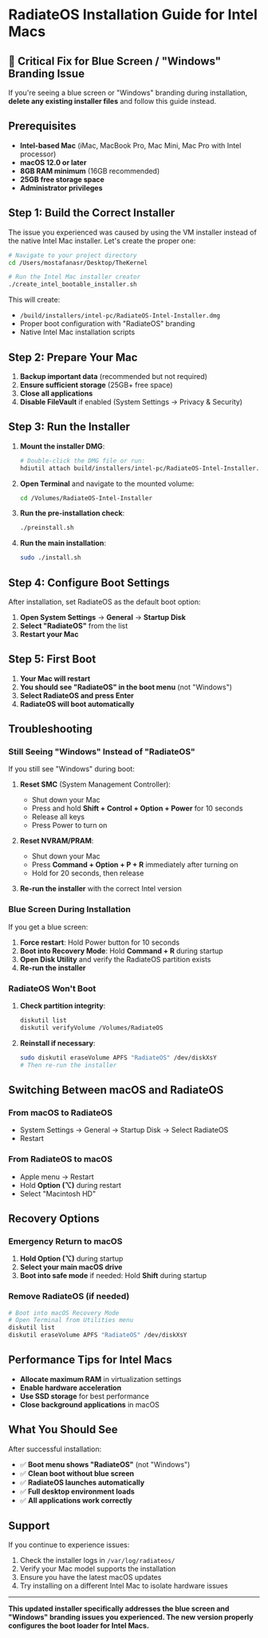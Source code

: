 # RadiateOS Installation Guide for Intel Macs

## 🚨 Critical Fix for Blue Screen / "Windows" Branding Issue

If you're seeing a blue screen or "Windows" branding during installation, **delete any existing installer files** and follow this guide instead.

## Prerequisites

- **Intel-based Mac** (iMac, MacBook Pro, Mac Mini, Mac Pro with Intel processor)
- **macOS 12.0 or later**
- **8GB RAM minimum** (16GB recommended)
- **25GB free storage space**
- **Administrator privileges**

## Step 1: Build the Correct Installer

The issue you experienced was caused by using the VM installer instead of the native Intel Mac installer. Let's create the proper one:

```bash
# Navigate to your project directory
cd /Users/mostafanasr/Desktop/TheKernel

# Run the Intel Mac installer creator
./create_intel_bootable_installer.sh
```

This will create:
- `/build/installers/intel-pc/RadiateOS-Intel-Installer.dmg`
- Proper boot configuration with "RadiateOS" branding
- Native Intel Mac installation scripts

## Step 2: Prepare Your Mac

1. **Backup important data** (recommended but not required)
2. **Ensure sufficient storage** (25GB+ free space)
3. **Close all applications**
4. **Disable FileVault** if enabled (System Settings → Privacy & Security)

## Step 3: Run the Installer

1. **Mount the installer DMG**:
   ```bash
   # Double-click the DMG file or run:
   hdiutil attach build/installers/intel-pc/RadiateOS-Intel-Installer.dmg
   ```

2. **Open Terminal** and navigate to the mounted volume:
   ```bash
   cd /Volumes/RadiateOS-Intel-Installer
   ```

3. **Run the pre-installation check**:
   ```bash
   ./preinstall.sh
   ```

4. **Run the main installation**:
   ```bash
   sudo ./install.sh
   ```

## Step 4: Configure Boot Settings

After installation, set RadiateOS as the default boot option:

1. **Open System Settings** → **General** → **Startup Disk**
2. **Select "RadiateOS"** from the list
3. **Restart your Mac**

## Step 5: First Boot

1. **Your Mac will restart**
2. **You should see "RadiateOS" in the boot menu** (not "Windows")
3. **Select RadiateOS and press Enter**
4. **RadiateOS will boot automatically**

## Troubleshooting

### Still Seeing "Windows" Instead of "RadiateOS"

If you still see "Windows" during boot:

1. **Reset SMC** (System Management Controller):
   - Shut down your Mac
   - Press and hold **Shift + Control + Option + Power** for 10 seconds
   - Release all keys
   - Press Power to turn on

2. **Reset NVRAM/PRAM**:
   - Shut down your Mac
   - Press **Command + Option + P + R** immediately after turning on
   - Hold for 20 seconds, then release

3. **Re-run the installer** with the correct Intel version

### Blue Screen During Installation

If you get a blue screen:

1. **Force restart**: Hold Power button for 10 seconds
2. **Boot into Recovery Mode**: Hold **Command + R** during startup
3. **Open Disk Utility** and verify the RadiateOS partition exists
4. **Re-run the installer**

### RadiateOS Won't Boot

1. **Check partition integrity**:
   ```bash
   diskutil list
   diskutil verifyVolume /Volumes/RadiateOS
   ```

2. **Reinstall if necessary**:
   ```bash
   sudo diskutil eraseVolume APFS "RadiateOS" /dev/diskXsY
   # Then re-run the installer
   ```

## Switching Between macOS and RadiateOS

### From macOS to RadiateOS
- System Settings → General → Startup Disk → Select RadiateOS
- Restart

### From RadiateOS to macOS
- Apple menu → Restart
- Hold **Option (⌥)** during restart
- Select "Macintosh HD"

## Recovery Options

### Emergency Return to macOS
1. **Hold Option (⌥)** during startup
2. **Select your main macOS drive**
3. **Boot into safe mode** if needed: Hold **Shift** during startup

### Remove RadiateOS (if needed)
```bash
# Boot into macOS Recovery Mode
# Open Terminal from Utilities menu
diskutil list
diskutil eraseVolume APFS "RadiateOS" /dev/diskXsY
```

## Performance Tips for Intel Macs

- **Allocate maximum RAM** in virtualization settings
- **Enable hardware acceleration**
- **Use SSD storage** for best performance
- **Close background applications** in macOS

## What You Should See

After successful installation:
- ✅ **Boot menu shows "RadiateOS"** (not "Windows")
- ✅ **Clean boot without blue screen**
- ✅ **RadiateOS launches automatically**
- ✅ **Full desktop environment loads**
- ✅ **All applications work correctly**

## Support

If you continue to experience issues:
1. Check the installer logs in `/var/log/radiateos/`
2. Verify your Mac model supports the installation
3. Ensure you have the latest macOS updates
4. Try installing on a different Intel Mac to isolate hardware issues

---

**This updated installer specifically addresses the blue screen and "Windows" branding issues you experienced. The new version properly configures the boot loader for Intel Macs.**